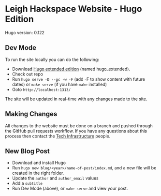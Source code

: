 # Leigh Hackspace Website - Hugo Edition

Hugo version: 0.122

## Dev Mode

To run the site locally you can do the following:

* Download [Hugo extended edition](https://github.com/gohugoio/hugo/releases/) (named hugo_extended).
* Check out repo
* Run `hugo serve -D --gc -w -F` (add -F to show content with future dates) or `make serve` (if you have `make` installed)
* Goto `http://localhost:1313/`

The site will be updated in real-time with any changes made to the site.

## Making Changes

All changes to the website must be done on a branch and pushed through the GitHub pull requests workflow. If you have any questions about this process then contact the [Tech Infrastructure](https://wiki.leighhack.org/membership/useful_contacts/#tech-infrastructure) people.

## New Blog Post

* Download and install Hugo
* Run `hugo new blog/<year>/name-of-post/index.md`, and a new file will be created in the right folder.
* Update the `author` and `author_email` values
* Add a `subtitle`
* Run Dev Mode (above), or `make serve` and view your post. 